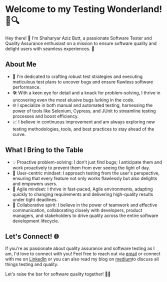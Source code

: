 # Welcome to my Testing Wonderland! 🚀🔍

Hey there! 👋 I'm Shaharyar Aziz Butt, a passionate Software Tester and Quality Assurance enthusiast on a mission to ensure software quality and delight users with seamless experiences. 🌟

## About Me

- 🧪 I'm dedicated to crafting robust test strategies and executing meticulous test plans to uncover bugs and ensure flawless software performance.
- 🛠️ With a keen eye for detail and a knack for problem-solving, I thrive in uncovering even the most elusive bugs lurking in the code.
- 🌐 I specialize in both manual and automated testing, harnessing the power of tools like Selenium, Cypress, and JUnit to streamline testing processes and boost efficiency.
- 📈 I believe in continuous improvement and am always exploring new testing methodologies, tools, and best practices to stay ahead of the curve.

## What I Bring to the Table

- 💡 Proactive problem-solving: I don't just find bugs; I anticipate them and work proactively to prevent them from ever seeing the light of day.
- 🌈 User-centric mindset: I approach testing from the user's perspective, ensuring that every feature not only works flawlessly but also delights and empowers users.
- 🚀 Agile mindset: I thrive in fast-paced, Agile environments, adapting quickly to changing requirements and delivering high-quality results under tight deadlines.
- 🤝 Collaborative spirit: I believe in the power of teamwork and effective communication, collaborating closely with developers, product managers, and stakeholders to drive quality across the entire software development lifecycle.

## Let's Connect! 🌐

If you're as passionate about quality assurance and software testing as I am, I'd love to connect with you! Feel free to reach out via [email](shahryaraziz462@gmail.com) or connect with me on [LinkedIn](linkedin.com/in/shaharyar-aziz
) or you can also read my blog on [medium](https://medium.com/@shaharyaraziz462)to discuss all things testing and quality.

Let's raise the bar for software quality together! 🚀✨
